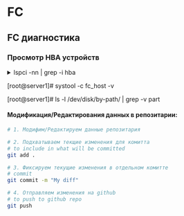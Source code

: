 # FC 

## FC диагностика

### Просмотр HBA устройств

<details><summary>lspci -nn | grep -i hba</summary>
<p>

```bash
[root@server1]# lspci -nn | grep -i hba
06:00.0 Fibre Channel [0c04]: QLogic Corp. ISP2432-based 4Gb Fibre Channel to PCI Express HBA [1077:2432] (rev 03)
18:00.0 Fibre Channel [0c04]: QLogic Corp. ISP2432-based 4Gb Fibre Channel to PCI Express HBA [1077:2432] (rev 03)

```
</details>
</p>

[root@server1]# systool -c fc_host -v

[root@server1]# ls -l /dev/disk/by-path/ | grep -v part


#### Модификация/Редактирования данных в репозитарии:
```bash
# 1. Модифим/Редактируем данные репозитария

# 2. Подхватываем текщие изменения для комитта
# to include in what will be committed
git add .

# 3. Фиксируем текущие изменения в отдельном комитте
# commit 
git commit -m "My diff"

# 4. Отправляем изменения на github
# to push to github repo
git push
```

